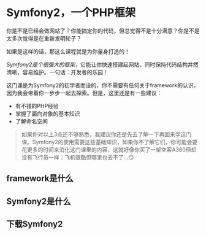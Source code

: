 # Symfony2，一个PHP框架 #

你是不是已经会做网站了？你能搞定你的代码，但总觉得不是十分满意？你是不是太多次觉得是在重新发明轮子？

如果是这样的话，那这么课程就是为你量身打造的！

*Symfony2是个很强大的框架*，它能让你快速搭建起网站，同时保持代码结构井然清晰，容易维护。一句话：开发者的乐园！

这门课是为Symfony2的初学者而设的，你不需要有任何关于framework的认识，因为我会带着你一步步一起去探索。但是，这里还是有一些建议：

- 有不错的PHP经验
- 掌握了面向对象的基本知识
- 了解命名空间

> 如果你对以上3点还不够熟悉，我建议你还是先去了解一下再回来学这门课。Symfony2的使用需要这些基础知识，如果你不了解它们，你可能会要花更多的时间来消化这门课里的内容，这就好像你买了一架空客A380但却没有飞行员一样：飞机很酷但哪里也去不了...:smirk:

## framework是什么 ##

## Symfony2是什么 ##

## 下载Symfony2 ##
